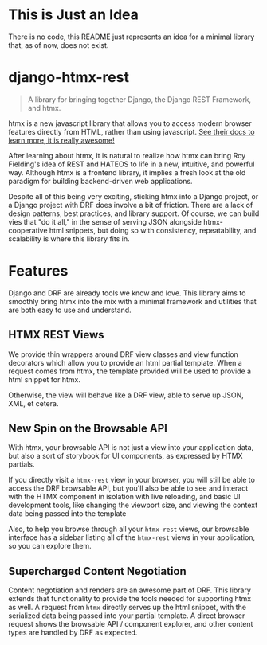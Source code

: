 # This is Just an Idea

There is no code, this README just represents an idea for a minimal library
that, as of now, does not exist.

# django-htmx-rest

> A library for bringing together Django, the Django REST Framework, and htmx.

htmx is a new javascript library that allows you to access modern browser
features directly from HTML, rather than using javascript. [See their docs to
learn more, it is really awesome!](https://htmx.org/docs/)

After learning about htmx, it is natural to realize how htmx can bring Roy
Fielding's idea of REST and HATEOS to life in a new, intuitive, and powerful
way. Although htmx is a frontend library, it implies a fresh look at the old
paradigm for building backend-driven web applications.

Despite all of this being very exciting, sticking htmx into a Django project,
or a Django project with DRF does involve a bit of friction. There are a lack
of design patterns, best practices, and library support. Of course, we can build
vies that "do it all," in the sense of serving JSON alongside htmx-cooperative
html snippets, but doing so with consistency, repeatability, and scalability
is where this library fits in.

# Features

Django and DRF are already tools we know and love. This library aims to
smoothly bring htmx into the mix with a minimal framework and utilities that
are both easy to use and understand.

## HTMX REST Views

We provide thin wrappers around DRF view classes and view function decorators
which allow you to provide an html partial template. When a request comes from
htmx, the template provided will be used to provide a html snippet for htmx.

Otherwise, the view will behave like a DRF view, able to serve up JSON, XML,
et cetera.

## New Spin on the Browsable API

With htmx, your browsable API is not just a view into your application data,
but also a sort of storybook for UI components, as expressed by HTMX partials.

If you directly visit a `htmx-rest` view in your browser, you will still be
able to access the DRF browsable API, but you'll also be able to see and
interact with the HTMX component in isolation with live reloading, and basic UI
development tools, like changing the viewport size, and viewing the context
data being passed into the template

Also, to help you browse through all your `htmx-rest` views, our browsable
interface has a sidebar listing all of the `htmx-rest` views in your
application, so you can explore them.

## Supercharged Content Negotiation

Content negotiation and renders are an awesome part of DRF. This library
extends that functionality to provide the tools needed for supporting htmx as
well. A request from `htmx` directly serves up the html snippet, with the
serialized data being passed into your partial template. A direct browser
request shows the browsable API / component explorer, and other content types
are handled by DRF as expected.
